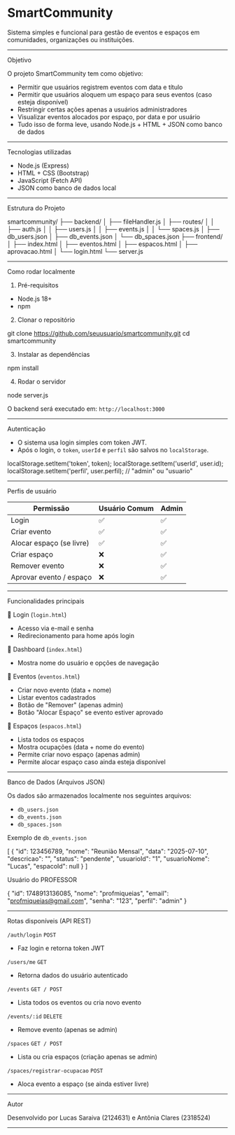 
# SmartCommunity

Sistema simples e funcional para gestão de eventos e espaços em comunidades, organizações ou instituições.

---

Objetivo

O projeto SmartCommunity tem como objetivo:

- Permitir que usuários registrem eventos com data e título
- Permitir que usuários aloquem um espaço para seus eventos (caso esteja disponível)
- Restringir certas ações apenas a usuários administradores
- Visualizar eventos alocados por espaço, por data e por usuário
- Tudo isso de forma leve, usando Node.js + HTML + JSON como banco de dados

---

Tecnologias utilizadas

- Node.js (Express)
- HTML + CSS (Bootstrap)
- JavaScript (Fetch API)
- JSON como banco de dados local

---

Estrutura do Projeto


smartcommunity/
├── backend/
│   ├── fileHandler.js
│   ├── routes/
│   │   ├── auth.js
│   │   ├── users.js
│   │   ├── events.js
│   │   └── spaces.js
│   ├── db_users.json
│   ├── db_events.json
│   └── db_spaces.json
├── frontend/
│   ├── index.html
│   ├── eventos.html
│   ├── espacos.html
│   ├── aprovacao.html
│   └── login.html
└── server.js


---

Como rodar localmente

1. Pré-requisitos

- Node.js 18+
- npm

2. Clonar o repositório


git clone https://github.com/seuusuario/smartcommunity.git
cd smartcommunity

3. Instalar as dependências

npm install


4. Rodar o servidor

node server.js

O backend será executado em: `http://localhost:3000`

---

Autenticação

- O sistema usa login simples com token JWT.
- Após o login, o `token`, `userId` e `perfil` são salvos no `localStorage`.


localStorage.setItem('token', token);
localStorage.setItem('userId', user.id);
localStorage.setItem('perfil', user.perfil); // "admin" ou "usuario"

---

Perfis de usuário

| Permissão                     | Usuário Comum | Admin |
|------------------------------|---------------|-------|
| Login                        | ✅            | ✅    |
| Criar evento                 | ✅            | ✅    |
| Alocar espaço (se livre)     | ✅            | ✅    |
| Criar espaço                 | ❌            | ✅    |
| Remover evento               | ❌            | ✅    |
| Aprovar evento / espaço      | ❌            | ✅    |

---

Funcionalidades principais

🔹 Login (`login.html`)
- Acesso via e-mail e senha
- Redirecionamento para home após login

🔹 Dashboard (`index.html`)
- Mostra nome do usuário e opções de navegação

🔹 Eventos (`eventos.html`)
- Criar novo evento (data + nome)
- Listar eventos cadastrados
- Botão de "Remover" (apenas admin)
- Botão "Alocar Espaço" se evento estiver aprovado

🔹 Espaços (`espacos.html`)
- Lista todos os espaços
- Mostra ocupações (data + nome do evento)
- Permite criar novo espaço (apenas admin)
- Permite alocar espaço caso ainda esteja disponível

---

Banco de Dados (Arquivos JSON)

Os dados são armazenados localmente nos seguintes arquivos:

- `db_users.json`
- `db_events.json`
- `db_spaces.json`

Exemplo de `db_events.json`


[
  {
    "id": 123456789,
    "nome": "Reunião Mensal",
    "data": "2025-07-10",
    "descricao": "",
    "status": "pendente",
    "usuarioId": "1",
    "usuarioNome": "Lucas",
    "espacoId": null
  }
]

Usuário do PROFESSOR

  {
    "id": 1748913136085,
    "nome": "profmiqueias",
    "email": "profmiqueias@gmail.com",
    "senha": "123",
    "perfil": "admin"
  }

---
Rotas disponíveis (API REST)

`/auth/login` `POST`
- Faz login e retorna token JWT

 `/users/me` `GET`
- Retorna dados do usuário autenticado

`/events` `GET / POST`
- Lista todos os eventos ou cria novo evento

`/events/:id` `DELETE`
- Remove evento (apenas se admin)

`/spaces` `GET / POST`
- Lista ou cria espaços (criação apenas se admin)

`/spaces/registrar-ocupacao` `POST`
- Aloca evento a espaço (se ainda estiver livre)

---

Autor

Desenvolvido por Lucas Saraiva (2124631) e Antônia Clares (2318524)

---
